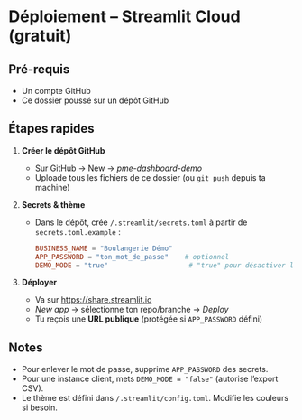 # Déploiement – Streamlit Cloud (gratuit)

## Pré-requis
- Un compte GitHub
- Ce dossier poussé sur un dépôt GitHub

## Étapes rapides
1. **Créer le dépôt GitHub**  
   - Sur GitHub → New → *pme-dashboard-demo*  
   - Uploade tous les fichiers de ce dossier (ou `git push` depuis ta machine)

2. **Secrets & thème**
   - Dans le dépôt, crée `/.streamlit/secrets.toml` à partir de `secrets.toml.example` :
     ```toml
     BUSINESS_NAME = "Boulangerie Démo"
     APP_PASSWORD = "ton_mot_de_passe"    # optionnel
     DEMO_MODE = "true"                    # "true" pour désactiver les exports publics
     ```

3. **Déployer**
   - Va sur https://share.streamlit.io
   - *New app* → sélectionne ton repo/branche → *Deploy*
   - Tu reçois une **URL publique** (protégée si `APP_PASSWORD` défini)

## Notes
- Pour enlever le mot de passe, supprime `APP_PASSWORD` des secrets.
- Pour une instance client, mets `DEMO_MODE = "false"` (autorise l’export CSV).
- Le thème est défini dans `/.streamlit/config.toml`. Modifie les couleurs si besoin.
